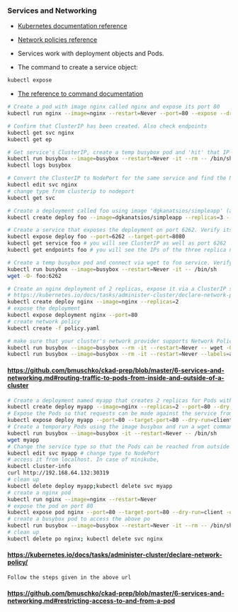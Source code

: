 ### Services and Networking

* [Kubernetes documentation reference](https://kubernetes.io/docs/concepts/services-networking/)
* [Network policies reference](https://kubernetes.io/docs/concepts/services-networking/network-policies/)


* Services work with deployment objects and Pods.
* The command to create a service object:
```bash
kubectl expose
```
* [The reference to command documentation](https://kubernetes.io/docs/reference/generated/kubectl/kubectl-commands#expose)

```bash
# Create a pod with image nginx called nginx and expose its port 80
kubectl run nginx --image=nginx --restart=Never --port=80 --expose --dry-run=client -o yaml

# Confirm that ClusterIP has been created. Also check endpoints
kubectl get svc nginx
kubectl get ep

# Get service's ClusterIP, create a temp busybox pod and 'hit' that IP with wget
kubectl run busybox --image=busybox --restart=Never -it --rm -- /bin/sh -c 'wget -O- http://172.17.0.3'
kubectl logs busybox

# Convert the ClusterIP to NodePort for the same service and find the NodePort port
kubectl edit svc nginx
# change type from clusterip to nodeport
kubectl get svc

# Create a deployment called foo using image 'dgkanatsios/simpleapp' (a simple server that returns hostname) and 3 replicas. Label it as 'app=foo'.
kubectl create deploy foo --image=dgkanatsios/simpleapp --replicas=3 --port=8080 --dry-run=client -o yaml 

# Create a service that exposes the deployment on port 6262. Verify its existence, check the endpoints
kubectl expose deploy foo --port=6262 --target-port=8080
kubectl get service foo # you will see ClusterIP as well as port 6262
kubectl get endpoints foo # you will see the IPs of the three replica nodes, listening on port 8080

# Create a temp busybox pod and connect via wget to foo service. Verify that each time there's a different hostname returned. 
kubectl run busybox --image=busybox --restart=Never -it -- /bin/sh
wget -O- foo:6262

# Create an nginx deployment of 2 replicas, expose it via a ClusterIP service on port 80. Create a NetworkPolicy so that only pods with labels 'access: granted' can access the deployment and apply it
# https://kubernetes.io/docs/tasks/administer-cluster/declare-network-policy/
kubectl create deploy nginx --image=nginx --replicas=2
# expose the deployment
kubectl expose deployment nginx --port=80
# create network policy
kubectl create -f policy.yaml

# make sure that your cluster's network provider supports Network Policy (https://kubernetes.io/docs/tasks/administer-cluster/declare-network-policy/#before-you-begin)
kubectl run busybox --image=busybox --rm -it --restart=Never -- wget -O- http://nginx:80 --timeout 2 # This should not work. --timeout is optional here. But it helps to get answer more quickly (in seconds vs minutes)
kubectl run busybox --image=busybox --rm -it --restart=Never --labels=access=granted -- wget -O- http://nginx:80 --timeout 2  # This should be fine
```
#### https://github.com/bmuschko/ckad-prep/blob/master/6-services-and-networking.md#routing-traffic-to-pods-from-inside-and-outside-of-a-cluster
```bash
# Create a deployment named myapp that creates 2 replicas for Pods with the image nginx. Expose the container port 80.
kubectl create deploy myapp --image=nginx --replicas=2 --port=80 --dry-run=client -o yaml
# Expose the Pods so that requests can be made against the service from inside of the cluster
kubectl expose deploy myapp --port=80 --target-port=80 --dry-run=client -o yaml
# Create a temporary Pods using the image busybox and run a wget command against the IP of the service.
kubectl run busybox --image=busybox -it --restart=Never -- /bin/sh
wget myapp
# Change the service type so that the Pods can be reached from outside of the cluster.
kubectl edit svc myapp # change type to NodePort
# access it from localhost. In case of minikube,
kubectl cluster-info
curl http://192.168.64.132:30319
# clean up
kubectl delete deploy myapp;kubectl delete svc myapp
# create a nginx pod
kubectl run nginx --image=nginx --restart=Never 
# expose the pod on port 80
kubectl expose pod nginx --port=80 --target-port=80 --dry-run=client -o yaml
# create a busybox pod to access the above po
kubectl run busybox --image=busybox --restart=Never -it --rm -- /bin/sh -c 'wget -O- http://10.110.179.42'
# clean up
kubectl delete po nginx; kubectl delete svc nginx
```
#### https://kubernetes.io/docs/tasks/administer-cluster/declare-network-policy/
```
Follow the steps given in the above url
```
#### https://github.com/bmuschko/ckad-prep/blob/master/6-services-and-networking.md#restricting-access-to-and-from-a-pod
```bash
```